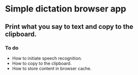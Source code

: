 # Simple dictation browser app

## Print what you say to text and copy to the clipboard.

### To do

- How to initiate speech recognition.
- How to copy to the clipboard.
- How to store content in browser cache.